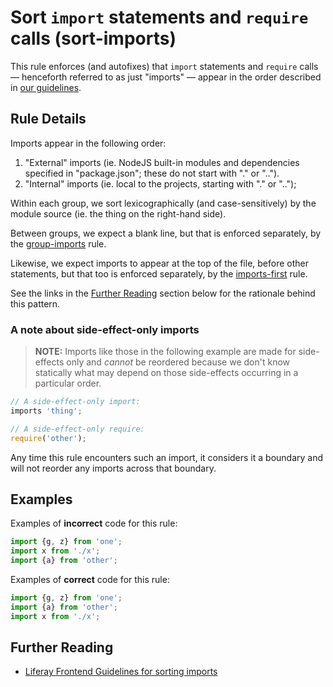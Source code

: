 # Sort `import` statements and `require` calls (sort-imports)

This rule enforces (and autofixes) that `import` statements and `require` calls &mdash; henceforth referred to as just "imports" &mdash; appear in the order described in [our guidelines](https://github.com/liferay/liferay-frontend-guidelines/issues/60).

## Rule Details

Imports appear in the following order:

1. "External" imports (ie. NodeJS built-in modules and dependencies specified in "package.json"; these do not start with "." or "..").
2. "Internal" imports (ie. local to the projects, starting with "." or "..");

Within each group, we sort lexicographically (and case-sensitively) by the module source (ie. the thing on the right-hand side).

Between groups, we expect a blank line, but that is enforced separately, by the [group-imports](./group-imports.md) rule.

Likewise, we expect imports to appear at the top of the file, before other statements, but that too is enforced separately, by the [imports-first](./imports-first.md) rule.

See the links in the [Further Reading](#further-reading) section below for the rationale behind this pattern.

### A note about side-effect-only imports

> **NOTE:** Imports like those in the following example are made for side-effects only and _cannot_ be reordered because we don't know statically what may depend on those side-effects occurring in a particular order.

```javascript
// A side-effect-only import:
imports 'thing';

// A side-effect-only require:
require('other');
```

Any time this rule encounters such an import, it considers it a boundary and will not reorder any imports across that boundary.

## Examples

Examples of **incorrect** code for this rule:

```js
import {g, z} from 'one';
import x from './x';
import {a} from 'other';
```

Examples of **correct** code for this rule:

```js
import {g, z} from 'one';
import {a} from 'other';
import x from './x';
```

## Further Reading

-   [Liferay Frontend Guidelines for sorting imports](https://github.com/liferay/liferay-frontend-guidelines/issues/60)
